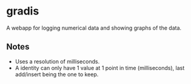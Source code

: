 # gradis

A webapp for logging numerical data and showing graphs of the data.

## Notes

* Uses a resolution of milliseconds.
* A identity can only have 1 value at 1 point in time (milliseconds), last add/insert being the one to keep.
